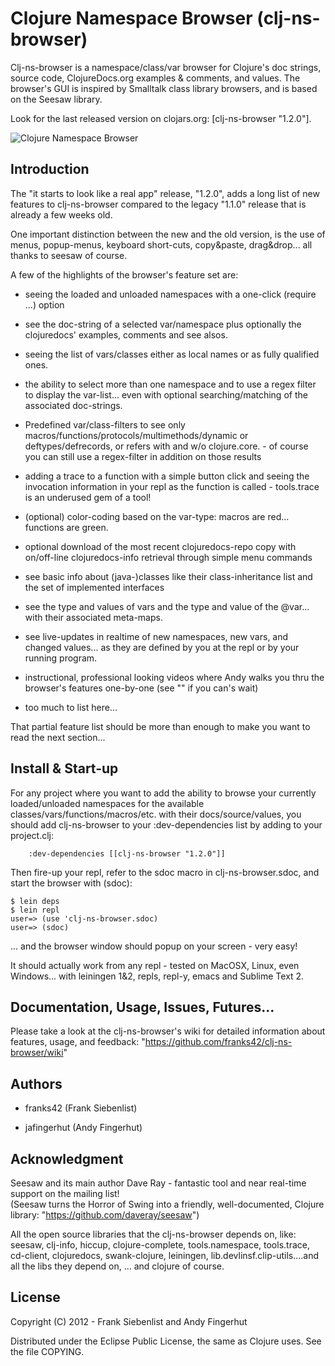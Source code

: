 # Clojure Namespace Browser (clj-ns-browser)

Clj-ns-browser is a namespace/class/var browser for Clojure's doc strings, source code, ClojureDocs.org examples & comments, and values.  The browser's GUI is inspired by Smalltalk class library browsers, and is based on the Seesaw library.

Look for the last released version on clojars.org: [clj-ns-browser "1.2.0"].

![Clojure Namespace Browser](https://github.com/franks42/clj-ns-browser/raw/master/clj-ns-browser.png "Clojure Namespace Browser")

## Introduction

The "it starts to look like a real app" release, "1.2.0", adds a long list of new features to clj-ns-browser compared to the legacy "1.1.0" release that is already a few weeks old. 

One important distinction between the new and the old version, is the use of menus, popup-menus, keyboard short-cuts, copy&paste, drag&drop... all thanks to seesaw of course.

A few of the highlights of the browser's feature set are:

* seeing the loaded and unloaded namespaces with a one-click (require ...) option

* see the doc-string of a selected var/namespace plus optionally the clojuredocs' examples, comments and see alsos.

* seeing the list of vars/classes either as local names or as fully qualified ones.

* the ability to select more than one namespace and to use a regex filter to display the var-list... even with optional searching/matching of the associated doc-strings.

* Predefined var/class-filters to see only macros/functions/protocols/multimethods/dynamic or deftypes/defrecords, or refers with and w/o clojure.core. - of course you can still use a regex-filter in addition on those results

* adding a trace to a function with a simple button click and seeing the invocation information in your repl as the function is called - tools.trace is an underused gem of a tool!

* (optional) color-coding based on the var-type: macros are red... functions are green.

* optional download of the most recent clojuredocs-repo copy with on/off-line clojuredocs-info retrieval through simple menu commands

* see basic info about (java-)classes like their class-inheritance list and the set of implemented interfaces

* see the type and values of vars and the type and value of the @var... with their associated meta-maps.

* see live-updates in realtime of new namespaces, new vars, and changed values... as they are defined by you at the repl or by your running program.

* instructional, professional looking videos where Andy walks you thru the browser's features one-by-one (see "" if you can's wait)

* too much to list here...

That partial feature list should be more than enough to make you want to read the next section...


## Install & Start-up

For any project where you want to add the ability to browse your currently loaded/unloaded namespaces for the available classes/vars/functions/macros/etc. with their docs/source/values, you should add clj-ns-browser to your :dev-dependencies list by adding to your project.clj:

```
    :dev-dependencies [[clj-ns-browser "1.2.0"]]
```

Then fire-up your repl, refer to the sdoc macro in clj-ns-browser.sdoc, and start the browser with (sdoc):

    $ lein deps  
    $ lein repl  
    user=> (use 'clj-ns-browser.sdoc)  
    user=> (sdoc)  

... and the browser window should popup on your screen - very easy!

It should actually work from any repl - tested on MacOSX, Linux, even Windows... with leiningen 1&2, repls, repl-y, emacs and Sublime Text 2.


## Documentation, Usage, Issues, Futures...

Please take a look at the clj-ns-browser's wiki for detailed information about features, usage, and feedback: "https://github.com/franks42/clj-ns-browser/wiki"


## Authors

* franks42 (Frank Siebenlist)

* jafingerhut (Andy Fingerhut)


## Acknowledgment

Seesaw and its main author Dave Ray - fantastic tool and near real-time support on the mailing list!  
(Seesaw turns the Horror of Swing into a friendly, well-documented, Clojure library: "https://github.com/daveray/seesaw")

All the open source libraries that the clj-ns-browser depends on, like: seesaw, clj-info, hiccup,  clojure-complete, tools.namespace, tools.trace, cd-client, clojuredocs, swank-clojure, leiningen, lib.devlinsf.clip-utils....and all the libs they depend on, ... and clojure of course.


## License

Copyright (C) 2012 - Frank Siebenlist and Andy Fingerhut

Distributed under the Eclipse Public License, the same as Clojure
uses. See the file COPYING.
